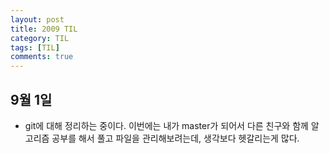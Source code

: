 ```yaml
---
layout: post
title: 2009 TIL
category: TIL
tags: [TIL]
comments: true
---
```



## 9월 1일
- git에 대해 정리하는 중이다. 이번에는 내가 master가 되어서 다른 친구와 함께 알고리즘 공부를 해서 풀고 파일을 관리해보려는데, 생각보다 헷갈리는게 많다.
